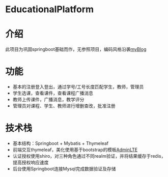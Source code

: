 # EducationalPlatform 

# 介绍
此项目为巩固springboot基础而作，无参照项目，编码风格沿袭[myBlog](https://github.com/ynkm121/myBlog)

# 功能
- 基本的注册登入登出，通过学号/工号长度匹配学生，教师，管理员
- 学生选课，查看课件，查看课程广播消息
- 教师上传课件，广播消息，教学评分
- 管理员对课程、学生、教师进行增删查改，批准注册

# 技术栈
- 基本结构：Springboot + Mybatis + Thymeleaf
- 前端交互thymeleaf，美化使用基于bootstrap的模板[AdminLTE](https://github.com/ColorlibHQ/AdminLTE)
- 认证授权使用shiro，对三种角色通过不同realm验证，并将结果缓存于redis，提高授权响应速度
- 后台使用Springboot连接Mysql完成数据验证及存储
